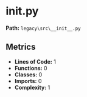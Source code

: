 # __init__.py

**Path:** `legacy\src\__init__.py`

## Metrics

- **Lines of Code:** 1
- **Functions:** 0
- **Classes:** 0
- **Imports:** 0
- **Complexity:** 1

